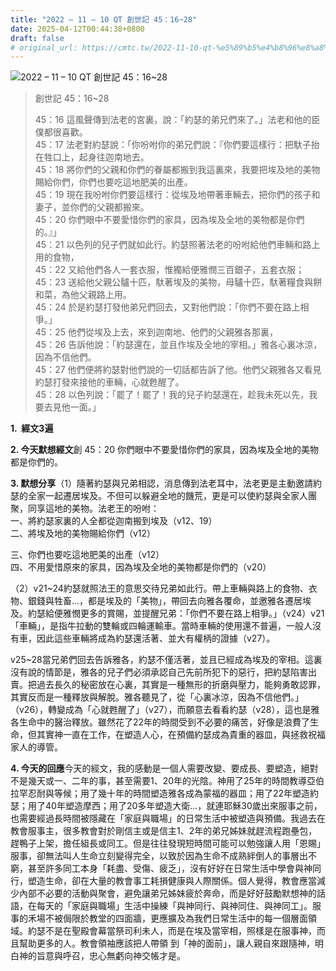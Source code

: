 ```yaml
---
title: "2022 – 11 – 10 QT 創世記 45：16~28"
date: 2025-04-12T00:44:38+0800
draft: false
# original_url: https://cmtc.tw/2022-11-10-qt-%e5%89%b5%e4%b8%96%e8%a8%98-45%ef%bc%9a1628
---
```


![2022 – 11 – 10 QT 創世記 45：16~28](/images/qt.jpg  "2022 – 11 – 10 QT 創世記 45：16~28")

> 創世記 45：16~28
>
> 45：16 這風聲傳到法老的宮裏，說：「約瑟的弟兄們來了。」法老和他的臣僕都很喜歡。  
> 45：17 法老對約瑟說：「你吩咐你的弟兄們說：『你們要這樣行：把馱子抬在牲口上，起身往迦南地去。  
> 45：18 將你們的父親和你們的眷屬都搬到我這裏來，我要把埃及地的美物賜給你們，你們也要吃這地肥美的出產。  
> 45：19 現在我吩咐你們要這樣行：從埃及地帶著車輛去，把你們的孩子和妻子，並你們的父親都搬來。  
> 45：20 你們眼中不要愛惜你們的家具，因為埃及全地的美物都是你們的。』」  
> 45：21 以色列的兒子們就如此行。約瑟照著法老的吩咐給他們車輛和路上用的食物，  
> 45：22 又給他們各人一套衣服，惟獨給便雅憫三百銀子，五套衣服；  
> 45：23 送給他父親公驢十匹，馱著埃及的美物，母驢十匹，馱著糧食與餅和菜，為他父親路上用。  
> 45：24 於是約瑟打發他弟兄們回去，又對他們說：「你們不要在路上相爭。」  
> 45：25 他們從埃及上去，來到迦南地、他們的父親雅各那裏，  
> 45：26 告訴他說：「約瑟還在，並且作埃及全地的宰相。」雅各心裏冰涼，因為不信他們。  
> 45：27 他們便將約瑟對他們說的一切話都告訴了他。他們父親雅各又看見約瑟打發來接他的車輛，心就甦醒了。  
> 45：28 以色列說：「罷了！罷了！我的兒子約瑟還在，趁我未死以先，我要去見他一面。」

**1.  經文3遍**

**2. 今天默想經文**創 45：20 你們眼中不要愛惜你們的家具，因為埃及全地的美物都是你們的。

**3. 默想分享**（1）隨著約瑟與兄弟相認，消息傳到法老耳中，法老更是主動邀請約瑟的全家一起遷居埃及。不但可以躲避全地的饑荒，更是可以使約瑟與全家人團聚，同享這地的美物。法老王的吩咐：  
一、將約瑟家裏的人全都從迦南搬到埃及（v12、19）  
二、將埃及地的美物賜給你們（v12）

三、你們也要吃這地肥美的出產（v12）  
四、不用愛惜原來的家具，因為埃及全地的美物都是你們的（v20）

（2）v21~24約瑟就照法王的意思交待兄弟如此行。帶上車輛與路上的食物、衣物、銀錢與牲畜…，都是埃及的「美物」，帶回去向雅各覆命，並邀雅各遷居埃及。約瑟給便雅憫更多的賞賜，並提醒兄弟：「你們不要在路上相爭。」（v24）v21「車輛」，是指牛拉動的雙輪或四輪運輸車。當時車輛的使用還不普遍，一般人沒有車，因此這些車輛將成為約瑟還活著、並大有權柄的證據（v27）。

v25~28當兄弟們回去告訴雅各，約瑟不僅活著，並且已經成為埃及的宰相。這裏沒有說的情節是，雅各的兒子們必須承認自己先前所犯下的惡行，把約瑟陷害出賣。把過去長久的秘密放在心裏，其實是一種無形的折磨與壓力，能夠勇敢認罪，其實反而是一種釋放與解脫。雅各聽見了，從「心裏冰涼，因為不信他們。」（v26），轉變成為「心就甦醒了」（v27），而願意去看看約瑟（v28），這也是雅各生命中的醫治釋放。雖然花了22年的時間受到不必要的痛苦，好像是浪費了生命，但其實神一直在工作，在塑造人心，在預備約瑟成為貴重的器皿，與拯救祝福家人的導管。

**4. 今天的回應**今天的經文，我的感動是一個人需要改變、要成長、要塑造，絕對不是幾天或一、二年的事，甚至需要1、20年的光陰。神用了25年的時間教導亞伯拉罕忍耐與等候；用了幾十年的時間塑造雅各成為蒙福的器皿；用了22年塑造約瑟；用了40年塑造摩西；用了20多年塑造大衛…，就連耶穌30歲出來服事之前，也需要經過長時間被隱藏在「家庭與職場」的日常生活中被塑造與預備。我過去在教會服事主，很多教會對於剛信主或是信主1、2年的弟兄姊妹就趕流程跑壘包，趕鴨子上架，擔任組長或同工。但是往往發現短時間可能可以勉強讓人用「恩賜」服事，卻無法叫人生命立刻變得完全，以致於因為生命不成熟絆倒人的事層出不窮，甚至許多同工本身「耗盡、受傷、疲乏」，沒有好好在日常生活中學會與神同行，塑造生命，卻在大量的教會事工耗損健康與人際關係。個人覺得，教會應當減少內部不必要的活動與聚會，避免讓弟兄姊妹疲於奔命，而是好好鼓勵默想神的話語，在每天的「家庭與職場」生活中操練「與神同行、與神同住、與神同工」。服事的禾場不被侷限於教堂的四面牆，更應擴及為我們日常生活中的每一個層面領域。約瑟不是在聖殿會幕當祭司利未人，而是在埃及當宰相，照樣是在服事神，而且幫助更多的人。教會領袖應該把人帶領 到「神的面前」，讓人親自來跟隨神，明白神的旨意與呼召，忠心無虧向神交帳才是。